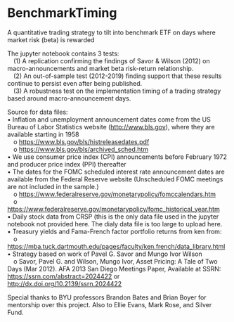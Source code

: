 # BenchmarkTiming
A quantitative trading strategy to tilt into benchmark ETF on days where market risk (beta) is rewarded

The jupyter notebook contains 3 tests:<br />
  &emsp;(1) A replication confirming the findings of Savor & Wilson (2012) on macro-announcements and market beta risk-return relationship.<br />
  &emsp;(2) An out-of-sample test (2012-2019) finding support that these results continue to persist even after being published.<br />
  &emsp;(3) A robustness test on the implementation timing of a trading strategy based around macro-announcement days.

Source for data files: <br />
•	Inflation and unemployment announcement dates come from the US Bureau of Labor Statistics website (http://www.bls.gov), where they are available starting in 1958<br />
  &emsp;o	https://www.bls.gov/bls/histreleasedates.pdf<br />
  &emsp;o	https://www.bls.gov/bls/archived_sched.htm<br />
•	We use consumer price index (CPI) announcements before February 1972 and producer price index (PPI) thereafter<br />
•	The dates for the FOMC scheduled interest rate announcement dates are available from the Federal Reserve website (Unscheduled FOMC meetings are not included in the sample.)<br />     &emsp;o https://www.federalreserve.gov/monetarypolicy/fomccalendars.htm<br />
  &emsp;o https://www.federalreserve.gov/monetarypolicy/fomc_historical_year.htm<br />
• Daily stock data from CRSP (this is the only data file used in the jupyter notebook not provided here. The dialy data file is too large to upload here. <br />
• Treasury yields and Fama-French factor portfolio returns from ken from:<br />
  &emsp;o https://mba.tuck.dartmouth.edu/pages/faculty/ken.french/data_library.html<br />
•	Strategy based on work of Pavel G. Savor and Mungo Ivor Wilson<br />
  &emsp;o Savor, Pavel G. and Wilson, Mungo Ivor, Asset Pricing: A Tale of Two Days (Mar 2012). AFA 2013 San Diego Meetings Paper, Available at SSRN:     <br />   https://ssrn.com/abstract=2024422 or http://dx.doi.org/10.2139/ssrn.2024422
  
Special thanks to BYU professors Brandon Bates and Brian Boyer for mentorship over this project.
Also to Ellie Evans, Mark Rose, and Silver Fund.
